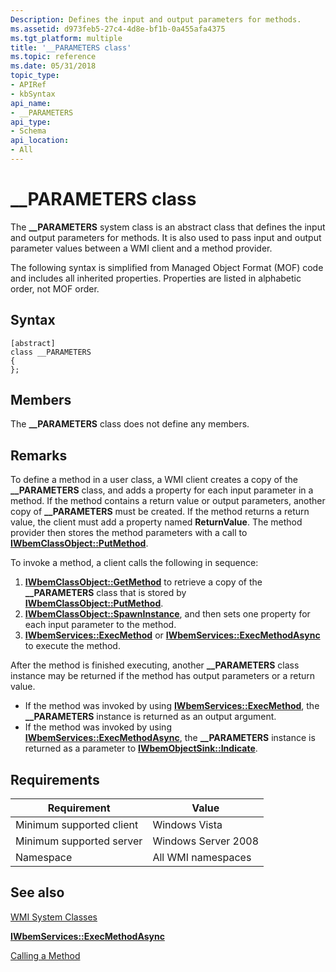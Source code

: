 ```yaml
---
Description: Defines the input and output parameters for methods.
ms.assetid: d973feb5-27c4-4d8e-bf1b-0a455afa4375
ms.tgt_platform: multiple
title: '__PARAMETERS class'
ms.topic: reference
ms.date: 05/31/2018
topic_type: 
- APIRef
- kbSyntax
api_name: 
- __PARAMETERS
api_type: 
- Schema
api_location: 
- All
---
```


# \_\_PARAMETERS class

The **\_\_PARAMETERS** system class is an abstract class that defines the input and output parameters for methods. It is also used to pass input and output parameter values between a WMI client and a method provider.

The following syntax is simplified from Managed Object Format (MOF) code and includes all inherited properties. Properties are listed in alphabetic order, not MOF order.

## Syntax

``` syntax
[abstract]
class __PARAMETERS
{
};
```

## Members

The **\_\_PARAMETERS** class does not define any members.

## Remarks

To define a method in a user class, a WMI client creates a copy of the **\_\_PARAMETERS** class, and adds a property for each input parameter in a method. If the method contains a return value or output parameters, another copy of **\_\_PARAMETERS** must be created. If the method returns a return value, the client must add a property named **ReturnValue**. The method provider then stores the method parameters with a call to [**IWbemClassObject::PutMethod**](/windows/desktop/api/WbemCli/nf-wbemcli-iwbemclassobject-putmethod).

To invoke a method, a client calls the following in sequence:

1.  [**IWbemClassObject::GetMethod**](/windows/desktop/api/WbemCli/nf-wbemcli-iwbemclassobject-getmethod) to retrieve a copy of the **\_\_PARAMETERS** class that is stored by [**IWbemClassObject::PutMethod**](/windows/desktop/api/WbemCli/nf-wbemcli-iwbemclassobject-putmethod).
2.  [**IWbemClassObject::SpawnInstance**](/windows/desktop/api/WbemCli/nf-wbemcli-iwbemclassobject-spawninstance), and then sets one property for each input parameter to the method.
3.  [**IWbemServices::ExecMethod**](/windows/desktop/api/WbemCli/nf-wbemcli-iwbemservices-execmethod) or [**IWbemServices::ExecMethodAsync**](/windows/desktop/api/WbemCli/nf-wbemcli-iwbemservices-execmethodasync) to execute the method.

After the method is finished executing, another **\_\_PARAMETERS** class instance may be returned if the method has output parameters or a return value.

-   If the method was invoked by using [**IWbemServices::ExecMethod**](/windows/desktop/api/WbemCli/nf-wbemcli-iwbemservices-execmethod), the **\_\_PARAMETERS** instance is returned as an output argument.
-   If the method was invoked by using [**IWbemServices::ExecMethodAsync**](/windows/desktop/api/WbemCli/nf-wbemcli-iwbemservices-execmethodasync), the **\_\_PARAMETERS** instance is returned as a parameter to [**IWbemObjectSink::Indicate**](/windows/desktop/api/Wbemcli/nf-wbemcli-iwbemobjectsink-indicate).

## Requirements



| Requirement | Value |
|-------------------------------------|--------------------------------|
| Minimum supported client<br/> | Windows Vista<br/>       |
| Minimum supported server<br/> | Windows Server 2008<br/> |
| Namespace<br/>                | All WMI namespaces<br/>  |



## See also

<dl> <dt>

[WMI System Classes](wmi-system-classes.md)
</dt> <dt>

[**IWbemServices::ExecMethodAsync**](/windows/desktop/api/WbemCli/nf-wbemcli-iwbemservices-execmethodasync)
</dt> <dt>

[Calling a Method](calling-a-method.md)
</dt> </dl>

 

 





